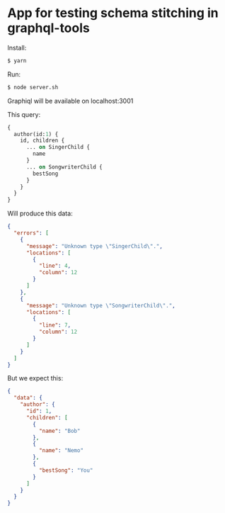 # App for testing schema stitching in graphql-tools
Install:
```sh
$ yarn
```
Run:
```sh
$ node server.sh
```

Graphiql will be available on localhost:3001

This query:

```graphql
{
  author(id:1) {
    id, children {
      ... on SingerChild {
        name
      }
      ... on SongwriterChild {
        bestSong
      }
    }
  }
}
```

Will produce this data: 

```json
{
  "errors": [
    {
      "message": "Unknown type \"SingerChild\".",
      "locations": [
        {
          "line": 4,
          "column": 12
        }
      ]
    },
    {
      "message": "Unknown type \"SongwriterChild\".",
      "locations": [
        {
          "line": 7,
          "column": 12
        }
      ]
    }
  ]
}
```

But we expect this:
```json
{
  "data": {
    "author": {
      "id": 1,
      "children": [
        {
          "name": "Bob"
        },
        {
          "name": "Nemo"
        },
        {
          "bestSong": "You"
        }
      ]
    }
  }
}
```
